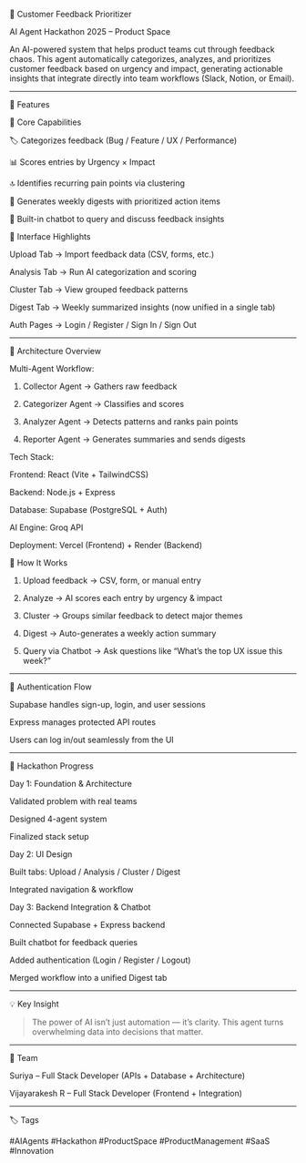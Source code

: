 
🧠 Customer Feedback Prioritizer

AI Agent Hackathon 2025 – Product Space

An AI-powered system that helps product teams cut through feedback chaos.
This agent automatically categorizes, analyzes, and prioritizes customer feedback based on urgency and impact, generating actionable insights that integrate directly into team workflows (Slack, Notion, or Email).


---

🚀 Features

🔹 Core Capabilities

🏷 Categorizes feedback (Bug / Feature / UX / Performance)

📊 Scores entries by Urgency × Impact

🔝 Identifies recurring pain points via clustering

📩 Generates weekly digests with prioritized action items

💬 Built-in chatbot to query and discuss feedback insights


🔹 Interface Highlights

Upload Tab → Import feedback data (CSV, forms, etc.)

Analysis Tab → Run AI categorization and scoring

Cluster Tab → View grouped feedback patterns

Digest Tab → Weekly summarized insights (now unified in a single tab)

Auth Pages → Login / Register / Sign In / Sign Out



---

🧩 Architecture Overview

Multi-Agent Workflow:

1. Collector Agent → Gathers raw feedback


2. Categorizer Agent → Classifies and scores


3. Analyzer Agent → Detects patterns and ranks pain points


4. Reporter Agent → Generates summaries and sends digests



Tech Stack:

Frontend: React (Vite + TailwindCSS)

Backend: Node.js + Express

Database: Supabase (PostgreSQL + Auth)

AI Engine: Groq API

Deployment: Vercel (Frontend) + Render (Backend)


🧪 How It Works

1. Upload feedback → CSV, form, or manual entry


2. Analyze → AI scores each entry by urgency & impact


3. Cluster → Groups similar feedback to detect major themes


4. Digest → Auto-generates a weekly action summary


5. Query via Chatbot → Ask questions like “What’s the top UX issue this week?”




---

🔐 Authentication Flow

Supabase handles sign-up, login, and user sessions

Express manages protected API routes

Users can log in/out seamlessly from the UI



---

🏁 Hackathon Progress

Day 1: Foundation & Architecture

Validated problem with real teams

Designed 4-agent system

Finalized stack setup


Day 2: UI Design

Built tabs: Upload / Analysis / Cluster / Digest

Integrated navigation & workflow


Day 3: Backend Integration & Chatbot

Connected Supabase + Express backend

Built chatbot for feedback queries

Added authentication (Login / Register / Logout)

Merged workflow into a unified Digest tab



---

💡 Key Insight

> The power of AI isn’t just automation — it’s clarity.
This agent turns overwhelming data into decisions that matter.




---

👥 Team

Suriya – Full Stack Developer (APIs + Database + Architecture)

Vijayarakesh R – Full Stack Developer (Frontend + Integration)



---

🏷 Tags

#AIAgents #Hackathon #ProductSpace #ProductManagement #SaaS #Innovation

